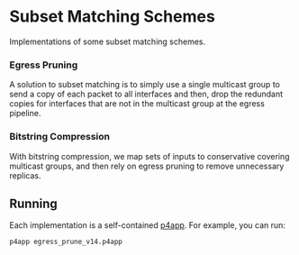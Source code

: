 # Subset Matching Schemes
Implementations of some subset matching schemes.

### Egress Pruning
A solution to subset matching is to simply use a single multicast group to send
a copy of each packet to all interfaces and then, drop the redundant copies
for interfaces that are not in the multicast group at the egress pipeline.

### Bitstring Compression
With bitstring compression, we map sets of inputs to conservative covering
multicast groups, and then rely on egress pruning to remove unnecessary
replicas.


## Running
Each implementation is a self-contained
[p4app](https://github.com/p4lang/p4app). For example, you can run:

    p4app egress_prune_v14.p4app

